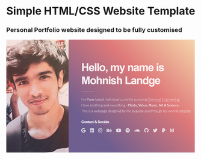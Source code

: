 # Simple HTML/CSS Website Template
### Personal Portfolio website designed to be fully customised
![Simple HTML/CSS Website Template](images/meta.png?raw=true "Simple HTML/CSS Website Template")


